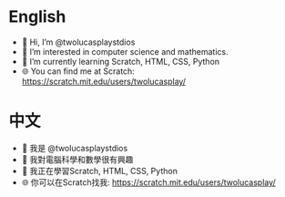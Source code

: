 # English
- 👋 Hi, I’m @twolucasplaystdios
- 👀 I’m interested in computer science and mathematics.
- 🌱 I’m currently learning Scratch, HTML, CSS, Python
- 🌐 You can find me at Scratch: https://scratch.mit.edu/users/twolucasplay/
# 中文
- 👋 我是 @twolucasplaystdios
- 👀 我對電腦科學和數學很有興趣
- 🌱 我正在學習Scratch, HTML, CSS, Python
- 🌐 你可以在Scratch找我: https://scratch.mit.edu/users/twolucasplay/

<!---
twolucasplaystdios/twolucasplaystdios is a ✨ special ✨ repository because its `README.md` (this file) appears on your GitHub profile.
You can click the Preview link to take a look at your changes.
--->
